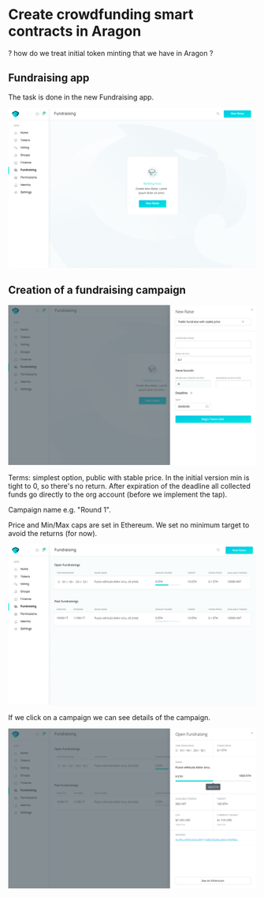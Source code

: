 # Create crowdfunding smart contracts in Aragon

? how do we treat initial token minting that we have in Aragon ?

## Fundraising app

The task is done in the new Fundraising app.

![Fundraising &#x2013;&#xA0;Empty State](../.gitbook/assets/webapp-1366px-fundraising-empty-state.jpg)

## Creation of a fundraising campaign

![Adding a new raising campaign](../.gitbook/assets/webapp-1366px-fundraising-new-raise-2x-5.jpg)

Terms: simplest option, public with stable price. In the initial version min is tight to 0, so there's no return. After expiration of the deadline all collected funds go directly to the org account \(before we implement the tap\).

Campaign name e.g. "Round 1".

Price and Min/Max caps are set in Ethereum. We set no minimum target to avoid the returns \(for now\).

![List of Fundraising Campaigns](../.gitbook/assets/webapp-1366px-fundraising-2x-1.jpg)

If we click on a campaign we can see details of the campaign.

![Campaign Details](../.gitbook/assets/webapp-1366px-fundraising-preview-2.jpg)

  




